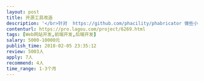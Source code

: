 ```yaml
---                
layout: post       
title: 开源工具改造           
description: '</br>针对  https://github.com/phacility/phabricator 做些小的功能个性化开发</br></br>需要具备至少3年以上PHP经验</br>'     
contenturl: https://pro.lagou.com/project/6269.html      
tags: [Web网站开发,前端开发,后端开发]            
salary: 5000-10000元          
publish_time: 2018-02-05 23:35:12         
review: 5003人                   
apply: 7人                   
recommend: 4人                   
time_range: 1-3个月              
---                 
```

